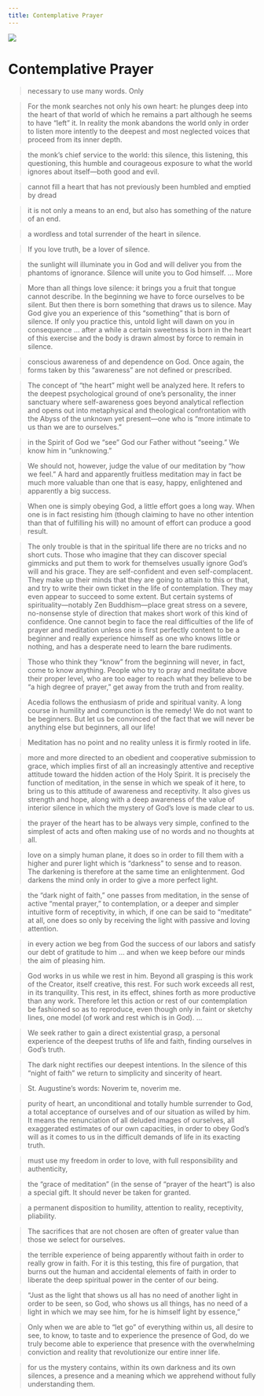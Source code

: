 ```yaml
---
title: Contemplative Prayer
---
```


![](https://images-na.ssl-images-amazon.com/images/S/compressed.photo.goodreads.com/books/1359986111i/351723.jpg)

# Contemplative Prayer
> necessary to use many words. Only

> For the monk searches not only his own heart: he plunges deep into the heart of that world of which he remains a part although he seems to have “left” it. In reality the monk abandons the world only in order to listen more intently to the deepest and most neglected voices that proceed from its inner depth.

> the monk’s chief service to the world: this silence, this listening, this questioning, this humble and courageous exposure to what the world ignores about itself—both good and evil.

> cannot fill a heart that has not previously been humbled and emptied by dread

> it is not only a means to an end, but also has something of the nature of an end.

> a wordless and total surrender of the heart in silence.

> If you love truth, be a lover of silence.

> the sunlight will illuminate you in God and will deliver you from the phantoms of ignorance. Silence will unite you to God himself. … More

> More than all things love silence: it brings you a fruit that tongue cannot describe. In the beginning we have to force ourselves to be silent. But then there is born something that draws us to silence. May God give you an experience of this “something” that is born of silence. If only you practice this, untold light will dawn on you in consequence … after a while a certain sweetness is born in the heart of this exercise and the body is drawn almost by force to remain in silence.

> conscious awareness of and dependence on God. Once again, the forms taken by this “awareness” are not defined or prescribed.

> The concept of “the heart” might well be analyzed here. It refers to the deepest psychological ground of one’s personality, the inner sanctuary where self-awareness goes beyond analytical reflection and opens out into metaphysical and theological confrontation with the Abyss of the unknown yet present—one who is “more intimate to us than we are to ourselves.”

> in the Spirit of God we “see” God our Father without “seeing.” We know him in “unknowing.”

> We should not, however, judge the value of our meditation by “how we feel.” A hard and apparently fruitless meditation may in fact be much more valuable than one that is easy, happy, enlightened and apparently a big success.

> When one is simply obeying God, a little effort goes a long way. When one is in fact resisting him (though claiming to have no other intention than that of fulfilling his will) no amount of effort can produce a good result.

> The only trouble is that in the spiritual life there are no tricks and no short cuts. Those who imagine that they can discover special gimmicks and put them to work for themselves usually ignore God’s will and his grace. They are self-confident and even self-complacent. They make up their minds that they are going to attain to this or that, and try to write their own ticket in the life of contemplation. They may even appear to succeed to some extent. But certain systems of spirituality—notably Zen Buddhism—place great stress on a severe, no-nonsense style of direction that makes short work of this kind of confidence. One cannot begin to face the real difficulties of the life of prayer and meditation unless one is first perfectly content to be a beginner and really experience himself as one who knows little or nothing, and has a desperate need to learn the bare rudiments.

> Those who think they “know” from the beginning will never, in fact, come to know anything. People who try to pray and meditate above their proper level, who are too eager to reach what they believe to be “a high degree of prayer,” get away from the truth and from reality.

> Acedia follows the enthusiasm of pride and spiritual vanity. A long course in humility and compunction is the remedy! We do not want to be beginners. But let us be convinced of the fact that we will never be anything else but beginners, all our life!

> Meditation has no point and no reality unless it is firmly rooted in life.

> more and more directed to an obedient and cooperative submission to grace, which implies first of all an increasingly attentive and receptive attitude toward the hidden action of the Holy Spirit. It is precisely the function of meditation, in the sense in which we speak of it here, to bring us to this attitude of awareness and receptivity. It also gives us strength and hope, along with a deep awareness of the value of interior silence in which the mystery of God’s love is made clear to us.

> the prayer of the heart has to be always very simple, confined to the simplest of acts and often making use of no words and no thoughts at all.

> love on a simply human plane, it does so in order to fill them with a higher and purer light which is “darkness” to sense and to reason. The darkening is therefore at the same time an enlightenment. God darkens the mind only in order to give a more perfect light.

> the “dark night of faith,” one passes from meditation, in the sense of active “mental prayer,” to contemplation, or a deeper and simpler intuitive form of receptivity, in which, if one can be said to “meditate” at all, one does so only by receiving the light with passive and loving attention.

> in every action we beg from God the success of our labors and satisfy our debt of gratitude to him … and when we keep before our minds the aim of pleasing him.

> God works in us while we rest in him. Beyond all grasping is this work of the Creator, itself creative, this rest. For such work exceeds all rest, in its tranquility. This rest, in its effect, shines forth as more productive than any work. Therefore let this action or rest of our contemplation be fashioned so as to reproduce, even though only in faint or sketchy lines, one model (of work and rest which is in God). …

> We seek rather to gain a direct existential grasp, a personal experience of the deepest truths of life and faith, finding ourselves in God’s truth.

> The dark night rectifies our deepest intentions. In the silence of this “night of faith” we return to simplicity and sincerity of heart.

> St. Augustine’s words: Noverim te, noverim me.

> purity of heart, an unconditional and totally humble surrender to God, a total acceptance of ourselves and of our situation as willed by him. It means the renunciation of all deluded images of ourselves, all exaggerated estimates of our own capacities, in order to obey God’s will as it comes to us in the difficult demands of life in its exacting truth.

> must use my freedom in order to love, with full responsibility and authenticity,

> the “grace of meditation” (in the sense of “prayer of the heart”) is also a special gift. It should never be taken for granted.

> a permanent disposition to humility, attention to reality, receptivity, pliability.

> The sacrifices that are not chosen are often of greater value than those we select for ourselves.

> the terrible experience of being apparently without faith in order to really grow in faith. For it is this testing, this fire of purgation, that burns out the human and accidental elements of faith in order to liberate the deep spiritual power in the center of our being.

> “Just as the light that shows us all has no need of another light in order to be seen, so God, who shows us all things, has no need of a light in which we may see him, for he is himself light by essence,”

> Only when we are able to “let go” of everything within us, all desire to see, to know, to taste and to experience the presence of God, do we truly become able to experience that presence with the overwhelming conviction and reality that revolutionize our entire inner life.

> for us the mystery contains, within its own darkness and its own silences, a presence and a meaning which we apprehend without fully understanding them.


